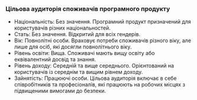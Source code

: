 ### Цільова аудиторія споживачів програмного продукту
- Національність: Без значення. Програмний продукт призначений для користувачів різних національностей.
- Стать: Без значення. Відкритий для всіх гендерів.
- Вік: Повнолітні особи. Враховує потреби споживачів різного віку, але лише для осіб, які досягли повнолітнього віку.
- Рівень освіти: Вища. Споживачі мають вищу освіту або еквівалентний досвід та знання.
- Рівень доходу: Середній та вище середнього. Орієнтований на користувачів із середнім та вищим рівнем доходу.
- Зайнятість: Працюючі особи. Цільова аудиторія включає в себе співробітників та професіоналів, які працюють на робочих місцях з підвищеними вимогами до безпеки.
